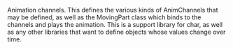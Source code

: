 Animation channels.  This defines the various kinds of
AnimChannels that may be defined, as well as the MovingPart class
which binds to the channels and plays the animation.  This is a
support library for char, as well as any other libraries that want
to define objects whose values change over time.
